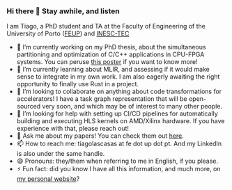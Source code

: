 ### Hi there 👋 Stay awhile, and listen

I am Tiago, a PhD student and TA at the Faculty of Engineering of the University of Porto ([FEUP](https://sigarra.up.pt/feup/pt/web_page.Inicial)) and [INESC-TEC](https://www.inesctec.pt/en)

- 🔭 I’m currently working on my PhD thesis, about the simultaneous partitioning and optimization of C/C++ applications in CPU-FPGA systems. You can peruse [this poster](tbd) if you want to know more!
- 🌱 I’m currently learning about MLIR, and assessing if it would make sense to integrate in my own work. I am also eagerly awaiting the right opportunity to finally use Rust in a project.
- 👯 I’m looking to collaborate on anything about code transformations for accelerators! I have a task graph representation that will be open-sourced very soon, and which may be of interest to many other people.
- 🤔 I’m looking for help with setting up CI/CD pipelines for automatically building and executing HLS kernels on AMD/Xilinx hardware. If you have experience with that, please reach out!
- 💬 Ask me about my papers! You can check them out [here](https://scholar.google.com/citations?user=jh9yL_YAAAAJ&hl=en).
- 📫 How to reach me: tiagolascasas at fe dot up dot pt. And my LinkedIn is also under the same handle.
- 😄 Pronouns: they/them when referring to me in English, if you please.
- ⚡ Fun fact: did you know I have all this information, and much more, on [my personal website](tbd)?
